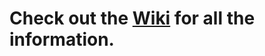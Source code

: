 # Check out the [Wiki](https://bitbucket.org/tamtam-nl/tamtam-frontend-setup/wiki) for all the information.
